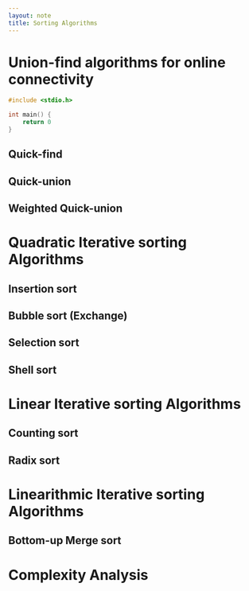 ```yaml
---
layout: note
title: Sorting Algorithms
---
```


# Union-find algorithms for online connectivity
```c
#include <stdio.h>

int main() {
	return 0
}
```


## Quick-find

## Quick-union

## Weighted Quick-union

# Quadratic Iterative sorting Algorithms

## Insertion sort

## Bubble sort (Exchange)

## Selection sort

## Shell sort

# Linear Iterative sorting Algorithms

## Counting sort

## Radix sort

# Linearithmic Iterative sorting Algorithms

## Bottom-up Merge sort

# Complexity Analysis


